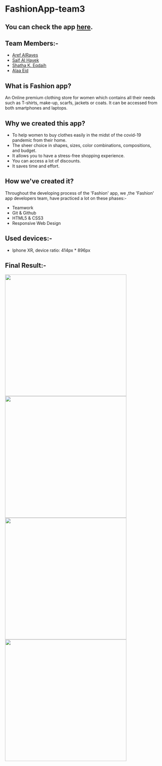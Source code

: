 # FashionApp-team3 

## You can check the app [here](https://gsg-cf05.github.io/FashionApp-team3/).


## Team Members:-

- [Aref AlRayes](https://github.com/arefalrayes)
- [Saif Al Hayek](https://github.com/SaifHayek)
- [Shatha K. Eqdaih](https://github.com/shathakh)
- [Alaa Eid](https://github.com/AlaaEid-1) 

## What is Fashion app?

An Online premium clothing store for women which contains all their needs such as T-shirts, make-up, scarfs, jackets or coats. It can be accessed from both smartphones and laptops.
## Why we created this app?

- To help women to buy clothes easily in the midst of the covid-19 pandemic from their home. 
- The sheer choice in shapes, sizes, color combinations, compositions, and budget.
- It allows you to have a stress-free shopping experience.
- You can access a lot of discounts.
- It saves time and effort.

  

## How we've created it?

Throughout the developing process of the 'Fashion' app, we ,the 'Fashion' app developers team, have practiced a lot on these phases:-

- Teamwork
- Git & Github
- HTML5 & CSS3
- Responsive Web Design

## Used devices:-

- Iphone XR, device ratio: 414px \* 896px

## Final Result:-

<p float="left">
  <img src="https://i.ibb.co/0BVn4Mx/page1.jpg" width="400" />
  <img src="https://i.ibb.co/2dTw862/page2.jpg" width="400" /> 
  <img src="https://i.ibb.co/yW14g65/page3.jpg" width="400" />
  <img src="https://i.ibb.co/L1WqQpy/page4.jpg" width="400" />
</p>